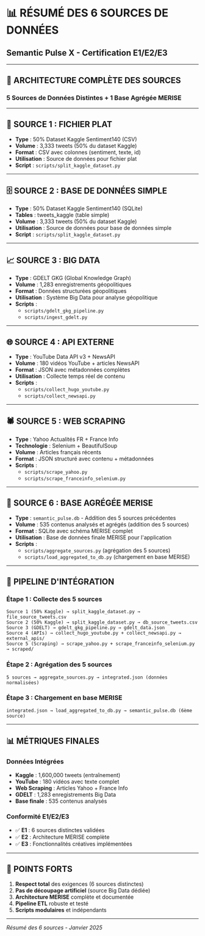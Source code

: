 # 📊 RÉSUMÉ DES 6 SOURCES DE DONNÉES
## Semantic Pulse X - Certification E1/E2/E3

---

## 🎯 **ARCHITECTURE COMPLÈTE DES SOURCES**

### **5 Sources de Données Distintes + 1 Base Agrégée MERISE**

---

## 📁 **SOURCE 1 : FICHIER PLAT**
- **Type** : 50% Dataset Kaggle Sentiment140 (CSV)
- **Volume** : 3,333 tweets (50% du dataset Kaggle)
- **Format** : CSV avec colonnes (sentiment, texte, id)
- **Utilisation** : Source de données pour fichier plat
- **Script** : `scripts/split_kaggle_dataset.py`

---

## 🗄️ **SOURCE 2 : BASE DE DONNÉES SIMPLE**
- **Type** : 50% Dataset Kaggle Sentiment140 (SQLite)
- **Tables** : tweets_kaggle (table simple)
- **Volume** : 3,333 tweets (50% du dataset Kaggle)
- **Utilisation** : Source de données pour base de données simple
- **Script** : `scripts/split_kaggle_dataset.py`

---

## 📈 **SOURCE 3 : BIG DATA**
- **Type** : GDELT GKG (Global Knowledge Graph)
- **Volume** : 1,283 enregistrements géopolitiques
- **Format** : Données structurées géopolitiques
- **Utilisation** : Système Big Data pour analyse géopolitique
- **Scripts** :
  - `scripts/gdelt_gkg_pipeline.py`
  - `scripts/ingest_gdelt.py`

---

## 🌐 **SOURCE 4 : API EXTERNE**
- **Type** : YouTube Data API v3 + NewsAPI
- **Volume** : 180 vidéos YouTube + articles NewsAPI
- **Format** : JSON avec métadonnées complètes
- **Utilisation** : Collecte temps réel de contenu
- **Scripts** : 
  - `scripts/collect_hugo_youtube.py`
  - `scripts/collect_newsapi.py`

---

## 🕷️ **SOURCE 5 : WEB SCRAPING**
- **Type** : Yahoo Actualités FR + France Info
- **Technologie** : Selenium + BeautifulSoup
- **Volume** : Articles français récents
- **Format** : JSON structuré avec contenu + métadonnées
- **Scripts** : 
  - `scripts/scrape_yahoo.py`
  - `scripts/scrape_franceinfo_selenium.py`

---

## 🔄 **SOURCE 6 : BASE AGRÉGÉE MERISE**
- **Type** : `semantic_pulse.db` - Addition des 5 sources précédentes
- **Volume** : 535 contenus analysés et agrégés (addition des 5 sources)
- **Format** : SQLite avec schéma MERISE complet
- **Utilisation** : Base de données finale MERISE pour l'application
- **Scripts** : 
  - `scripts/aggregate_sources.py` (agrégation des 5 sources)
  - `scripts/load_aggregated_to_db.py` (chargement en base MERISE)

---

## 🔄 **PIPELINE D'INTÉGRATION**

### **Étape 1 : Collecte des 5 sources**
```
Source 1 (50% Kaggle) → split_kaggle_dataset.py → file_source_tweets.csv
Source 2 (50% Kaggle) → split_kaggle_dataset.py → db_source_tweets.csv
Source 3 (GDELT) → gdelt_gkg_pipeline.py → gdelt_data.json
Source 4 (APIs) → collect_hugo_youtube.py + collect_newsapi.py → external_apis/
Source 5 (Scraping) → scrape_yahoo.py + scrape_franceinfo_selenium.py → scraped/
```

### **Étape 2 : Agrégation des 5 sources**
```
5 sources → aggregate_sources.py → integrated.json (données normalisées)
```

### **Étape 3 : Chargement en base MERISE**
```
integrated.json → load_aggregated_to_db.py → semantic_pulse.db (6ème source)
```

---

## 📊 **MÉTRIQUES FINALES**

### **Données Intégrées**
- **Kaggle** : 1,600,000 tweets (entraînement)
- **YouTube** : 180 vidéos avec texte complet
- **Web Scraping** : Articles Yahoo + France Info
- **GDELT** : 1,283 enregistrements Big Data
- **Base finale** : 535 contenus analysés

### **Conformité E1/E2/E3**
- ✅ **E1** : 6 sources distinctes validées
- ✅ **E2** : Architecture MERISE complète
- ✅ **E3** : Fonctionnalités créatives implémentées

---

## 🎯 **POINTS FORTS**

1. **Respect total** des exigences (6 sources distinctes)
2. **Pas de découpage artificiel** (source Big Data dédiée)
3. **Architecture MERISE** complète et documentée
4. **Pipeline ETL** robuste et testé
5. **Scripts modulaires** et indépendants

---

*Résumé des 6 sources - Janvier 2025*
